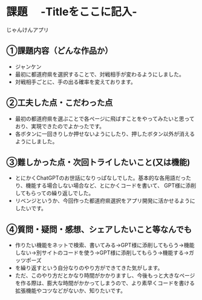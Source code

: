 
# 課題　 -Titleをここに記入-
じゃんけんアプリ

## ①課題内容（どんな作品か）
- ジャンケン
- 最初に都道府県を選択することで、対戦相手が変わるようにしました。
- 対戦相手ごとに、手の出る確率を変えております。

## ②工夫した点・こだわった点
- 最初の都道府県を選ぶことで各ページに飛ばすことをやってみたいと思っており、実現できたのでよかったです。
- 各ボタンに一回きりしか押せないようにしたり、押したボタン以外が消えるようにしました。

## ③難しかった点・次回トライしたいこと(又は機能)
- とにかくChatGPTのお世話になりっぱなしでした。基本的な各用語だったり、機能する場合しない場合など、とにかくコードを書いて、 GPT様に添削してもらっての繰り返しでした。
- リベンジというか、今回作った都道府県選択をアプリ開発に活かせるようにしたいです。
## ④質問・疑問・感想、シェアしたいこと等なんでも
- 作りたい機能をネットで検索、書いてみる→GPT様に添削してもらう→機能しない→別サイトのコードを使う→GPT様に添削してもらう→機能する→ガッツポーズ
- を繰り返すという自分なりのやり方ができてきた気がします。
- ただ、このやり方だとかなり時間がかかりますし、今後もっと大きなページを作る際は、膨大な時間がかかってしまうので、より素早くコードを書ける拡張機能やコツなどがないか、知りたいです。
